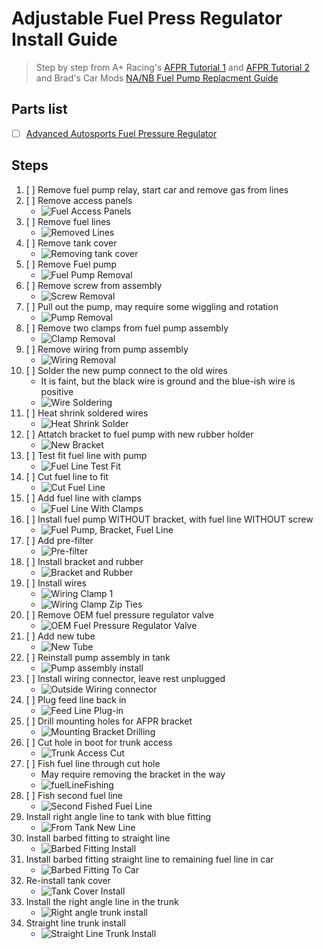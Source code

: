 # Adjustable Fuel Press Regulator Install Guide
> Step by step from A+ Racing's [AFPR Tutorial 1](https://www.youtube.com/watch?v=EkF4vmxl9zk) and [AFPR Tutorial 2](https://www.youtube.com/watch?v=Vbc34_vtyms) and Brad's Car Mods [NA/NB Fuel Pump Replacment Guide](https://www.youtube.com/watch?v=bgorwchyJ0Q)

## Parts list
- [ ] [Advanced Autosports Fuel Pressure Regulator](https://www.advanced-autosports.com/collections/fuel-air-spark-system/products/99-05-pressure-regulator)

## Steps
1. [ ] Remove fuel pump relay, start car and remove gas from lines
2. [ ] Remove access panels
    - ![Fuel Access Panels](img/fuelAccessPanels.PNG)
3. [ ] Remove fuel lines
    - ![Removed Lines](img/removedLines.PNG)
4. [ ] Remove tank cover
    - ![Removing tank cover](img/tankCoverRemoval.PNG)
5. [ ] Remove Fuel pump
    - ![Fuel Pump Removal](img/fuelPumpRemoval.PNG)
6. [ ] Remove screw from assembly
    - ![Screw Removal](img/screwRemoval.PNG)
7. [ ] Pull out the pump, may require some wiggling and rotation
    - ![Pump Removal](img/pumpRemoval.PNG)
8. [ ] Remove two clamps from fuel pump assembly
    - ![Clamp Removal](img/clampRemoval.PNG)
9. [ ] Remove wiring from pump assembly
    - ![Wiring Removal](img/wiringRemoval.PNG)
10. [ ] Solder the new pump connect to the old wires
    - It is faint, but the black wire is ground and the blue-ish wire is positive
    - ![Wire Soldering](img/wireSoldering.PNG)
11. [ ] Heat shrink soldered wires
    - ![Heat Shrink Solder](img/solderHeatShrink.PNG)
12. [ ] Attatch bracket to fuel pump with new rubber holder
    - ![New Bracket](img/attatchBracket.PNG)
13. [ ] Test fit fuel line with pump
    - ![Fuel Line Test Fit](img/fuelLineTestFit.PNG)
14. [ ] Cut fuel line to fit
    - ![Cut Fuel Line](img/cutFuelLine.PNG)
15. [ ] Add fuel line with clamps
    - ![Fuel Line With Clamps](img/addFuelLineWithClamps.PNG)
16. [ ] Install fuel pump WITHOUT bracket, with fuel line WITHOUT screw
    - ![Fuel Pump, Bracket, Fuel Line](img/pumpBracketLine.PNG)
17. [ ] Add pre-filter
    - ![Pre-filter](img/pre-filter.PNG)
18. [ ] Install bracket and rubber
    - ![Bracket and Rubber](img/bracketRubber.PNG)
19. [ ] Install wires
    - ![Wiring Clamp 1](img/wiringClamp1.PNG)
    - ![Wiring Clamp Zip Ties](img/wiringClampZipTies.PNG)
20. [ ] Remove OEM fuel pressure regulator valve
    - ![OEM Fuel Pressure Regulator Valve](img/oemFuelPressureRegulatorValve.PNG)
21. [ ] Add new tube
    - ![New Tube](img/newTube.PNG)
22. [ ] Reinstall pump assembly in tank
    - ![Pump assembly install](img/pumpAssemblyReinstall.PNG)
23. [ ] Install wiring connector, leave rest unplugged
    - ![Outside Wiring connector](img/outsideWiringConnector.PNG)
24. [ ] Plug feed line back in
    - ![Feed Line Plug-in](img/feedLinePlugIn.PNG)
25. [ ] Drill mounting holes for AFPR bracket
    - ![Mounting Bracket Drilling](img/mountingBracketDrilling.PNG)
26. [ ] Cut hole in boot for trunk access
    - ![Trunk Access Cut](img/trunkAccessCut.PNG)
27. [ ] Fish fuel line through cut hole
    - May require removing the bracket in the way
    - ![fuelLineFishing](img/fuelLineFishing.PNG)
28. [ ] Fish second fuel line
    - ![Second Fished Fuel Line](img/secondFishedFuelLine.PNG)
29. Install right angle line to tank with blue fitting
    - ![From Tank New Line](img/fromTankNewLine.PNG)
30. Install barbed fitting to straight line
    - ![Barbed Fitting Install](img/barbedFittingInstall.PNG)
31. Install barbed fitting straight line to remaining fuel line in car
    - ![Barbed Fitting To Car](img/barbedFittingToCar.PNG)
32. Re-install tank cover
    - ![Tank Cover Install](img/tankCoverInstall.PNG)
33. Install the right angle line in the trunk
    - ![Right angle trunk install](img/rightAngleTrunkInstall.PNG)
34. Straight line trunk install
    - ![Straight Line Trunk Install](img/straightLineTrunkInstall.PNG)